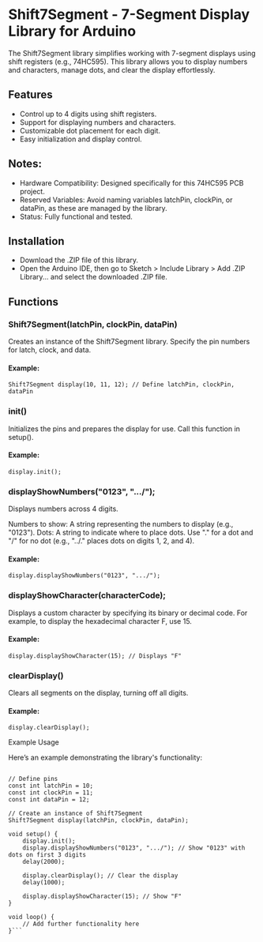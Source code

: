 # Shift7Segment - 7-Segment Display Library for Arduino

The Shift7Segment library simplifies working with 7-segment displays using shift registers (e.g., 74HC595). This library allows you to display numbers and characters, manage dots, and clear the display effortlessly.
## Features

   - Control up to 4 digits using shift registers.
   - Support for displaying numbers and characters.
   - Customizable dot placement for each digit.
   - Easy initialization and display control.

## Notes:

   - Hardware Compatibility: Designed specifically for this 74HC595 PCB project.
   - Reserved Variables: Avoid naming variables latchPin, clockPin, or dataPin, as these are managed by the library.
   - Status: Fully functional and tested.

## Installation

   - Download the .ZIP file of this library.
   - Open the Arduino IDE, then go to Sketch > Include Library > Add .ZIP Library... and select the downloaded .ZIP file.

## Functions
### Shift7Segment(latchPin, clockPin, dataPin)

Creates an instance of the Shift7Segment library. Specify the pin numbers for latch, clock, and data.

#### Example:

```Shift7Segment display(10, 11, 12); // Define latchPin, clockPin, dataPin```

### init()

Initializes the pins and prepares the display for use. Call this function in setup().

#### Example:

```display.init();```

### displayShowNumbers("0123", ".../");

Displays numbers across 4 digits.

   Numbers to show: A string representing the numbers to display (e.g., "0123").
   Dots: A string to indicate where to place dots. Use "." for a dot and "/" for no dot (e.g., "../." places dots on digits 1, 2, and 4).

#### Example:

```display.displayShowNumbers("0123", ".../");```

### displayShowCharacter(characterCode);

Displays a custom character by specifying its binary or decimal code. For example, to display the hexadecimal character F, use 15.

#### Example:

```display.displayShowCharacter(15); // Displays "F"```

### clearDisplay()

Clears all segments on the display, turning off all digits.

#### Example:

```display.clearDisplay();```

Example Usage

Here’s an example demonstrating the library's functionality:

```#include <Shift7Segment.h>

// Define pins
const int latchPin = 10;
const int clockPin = 11;
const int dataPin = 12;

// Create an instance of Shift7Segment
Shift7Segment display(latchPin, clockPin, dataPin);

void setup() {
    display.init();
    display.displayShowNumbers("0123", ".../"); // Show "0123" with dots on first 3 digits
    delay(2000);

    display.clearDisplay(); // Clear the display
    delay(1000);

    display.displayShowCharacter(15); // Show "F"
}

void loop() {
    // Add further functionality here
}```
